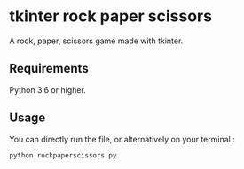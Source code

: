 # tkinter rock paper scissors
A rock, paper, scissors game made with tkinter.

Requirements
------------
Python 3.6 or higher.

Usage
------
You can directly run the file, or alternatively on your terminal :
```
python rockpaperscissors.py
```
